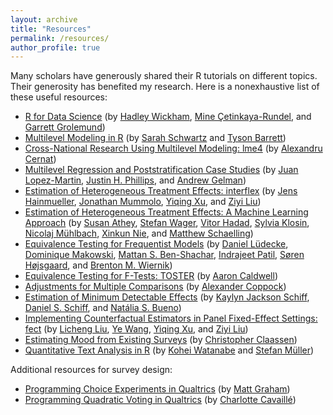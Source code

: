 ```yaml
---
layout: archive
title: "Resources"
permalink: /resources/
author_profile: true
---
```


Many scholars have generously shared their R tutorials on different topics. Their generosity has benefited my research. Here is a nonexhaustive list of these useful resources:
  * [R for Data Science](https://r4ds.had.co.nz) (by [Hadley Wickham](https://hadley.nz), [Mine Çetinkaya-Rundel](https://mine-cr.com), and [Garrett Grolemund](https://www.linkedin.com/in/garrett-grolemund-49328411))
  * [Multilevel Modeling in R](https://cehs-research.github.io/eBook_multilevel) (by [Sarah Schwartz](http://www.sarahschwartzstats.com) and [Tyson Barrett](https://tysonbarrett.com))
  * [Cross-National Research Using Multilevel Modeling: lme4](https://www.alexcernat.com/cross-national-research-using-multilevel-model-in-r) (by [Alexandru Cernat](https://www.alexcernat.com))
  * [Multilevel Regression and Poststratification Case Studies](https://bookdown.org/jl5522/MRP-case-studies) (by [Juan Lopez-Martin](https://www.linkedin.com/in/juan-lopez-martin-9a96a91b8), [Justin H. Phillips](http://www.columbia.edu/~jhp2121), and [Andrew Gelman](http://www.stat.columbia.edu/~gelman))
  * [Estimation of Heterogeneous Treatment Effects: interflex](https://yiqingxu.org/packages/interflex/index.html) (by [Jens Hainmueller](https://web.stanford.edu/~jhain), [Jonathan Mummolo](https://scholar.princeton.edu/jmummolo/home), [Yiqing Xu](https://yiqingxu.org), and [Ziyi Liu](https://github.com/lzy318))
  * [Estimation of Heterogeneous Treatment Effects: A Machine Learning Approach](https://gsbdbi.github.io/ml_tutorial/hte_tutorial/hte_tutorial.html) (by [Susan Athey](https://athey.people.stanford.edu), [Stefan Wager](https://web.stanford.edu/~swager), [Vitor Hadad](https://halflearned.com), [Sylvia Klosin](https://github.com/klosins), [Nicolaj Mühlbach](https://github.com/muhlbach), [Xinkun Nie](http://web.stanford.edu/~xinkun), and [Matthew Schaelling](https://www.linkedin.com/in/matthewschaelling))
  * [Equivalence Testing for Frequentist Models](https://easystats.github.io/parameters/reference/equivalence_test.lm.html) (by [Daniel Lüdecke](https://github.com/strengejacke), [Dominique Makowski](https://dominiquemakowski.github.io), [Mattan S. Ben-Shachar](https://github.com/mattansb), [Indrajeet Patil](https://sites.google.com/site/indrajeetspatilmorality), [Søren Højsgaard](https://people.math.aau.dk/~sorenh), and [Brenton M. Wiernik](https://wiernik.org))
  * [Equivalence Testing for F-Tests: TOSTER](https://aaroncaldwell.us/TOSTERpkg/articles/the_ftestTOSTER.html) (by [Aaron Caldwell](https://aaroncaldwell.us))
  * [Adjustments for Multiple Comparisons](https://egap.org/resource/10-things-to-know-about-multiple-comparisons) (by [Alexander Coppock](https://alexandercoppock.com))
  * [Estimation of Minimum Detectable Effects](https://egap.org/resource/10-things-to-know-about-pilot-studies) (by [Kaylyn Jackson Schiff](https://www.kaylynjacksonschiff.com), [Daniel S. Schiff](https://danielschiff.com), and [Natália S. Bueno](http://nataliabueno.github.io))
  * [Implementing Counterfactual Estimators in Panel Fixed-Effect Settings: fect](https://yiqingxu.org/packages/fect/articles/tutorial.html) (by [Licheng Liu](https://www.linkedin.com/in/licheng-liu-659a23220), [Ye Wang](https://www.yewang-polisci.com), [Yiqing Xu](https://yiqingxu.org), and [Ziyi Liu](https://github.com/lzy318))
  * [Estimating Mood from Existing Surveys](http://chrisclaassen.com/estimating-mood.html) (by [Christopher Claassen](http://chrisclaassen.com))
  * [Quantitative Text Analysis in R](https://tutorials.quanteda.io) (by [Kohei Watanabe](http://koheiw.net) and [Stefan Müller](https://muellerstefan.net))
  
Additional resources for survey design:
  * [Programming Choice Experiments in Qualtrics](https://m-graham.com/resources/conjoint%20how-to.pdf) (by [Matt Graham](https://m-graham.com/index.html))
  * [Programming Quadratic Voting in Qualtrics](https://charlottecavaille.wordpress.com/qvsr) (by [Charlotte Cavaillé](https://charlottecavaille.wordpress.com))